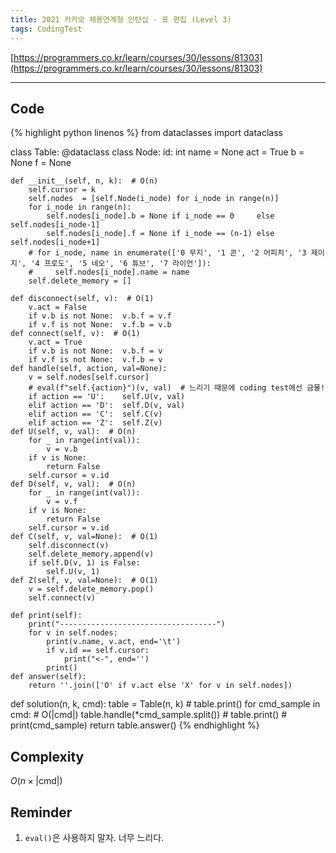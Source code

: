 ```yaml
---
title: 2021 카카오 채용연계형 인턴십 - 표 편집 (Level 3)
tags: CodingTest
---
```


[https://programmers.co.kr/learn/courses/30/lessons/81303](https://programmers.co.kr/learn/courses/30/lessons/81303)

<!--more-->
---

## Code
{% highlight python linenos %}
from dataclasses import dataclass

class Table:
    @dataclass
    class Node:
        id: int
        name = None
        act  = True
        b    = None
        f    = None

    def __init__(self, n, k):  # O(n)
        self.cursor = k
        self.nodes  = [self.Node(i_node) for i_node in range(n)]
        for i_node in range(n):
            self.nodes[i_node].b = None if i_node == 0     else self.nodes[i_node-1]
            self.nodes[i_node].f = None if i_node == (n-1) else self.nodes[i_node+1]
        # for i_node, name in enumerate(['0 무지', '1 콘', '2 어피치', '3 제이지', '4 프로도', '5 네오', '6 튜브', '7 라이언']):
        #     self.nodes[i_node].name = name
        self.delete_memory = []

    def disconnect(self, v):  # O(1)
        v.act = False
        if v.b is not None:  v.b.f = v.f
        if v.f is not None:  v.f.b = v.b
    def connect(self, v):  # O(1)
        v.act = True
        if v.b is not None:  v.b.f = v
        if v.f is not None:  v.f.b = v
    def handle(self, action, val=None):
        v = self.nodes[self.cursor]
        # eval(f"self.{action}")(v, val)  # 느리기 때문에 coding test에선 금물!
        if action == 'U':    self.U(v, val)
        elif action == 'D':  self.D(v, val)
        elif action == 'C':  self.C(v)
        elif action == 'Z':  self.Z(v)
    def U(self, v, val):  # O(n)
        for _ in range(int(val)):
            v = v.b
        if v is None:
            return False
        self.cursor = v.id
    def D(self, v, val):  # O(n)
        for _ in range(int(val)):
            v = v.f
        if v is None:
            return False
        self.cursor = v.id
    def C(self, v, val=None):  # O(1)
        self.disconnect(v)
        self.delete_memory.append(v)
        if self.D(v, 1) is False:
            self.U(v, 1)
    def Z(self, v, val=None):  # O(1)
        v = self.delete_memory.pop()
        self.connect(v)

    def print(self):
        print("-----------------------------------")
        for v in self.nodes:
            print(v.name, v.act, end='\t')
            if v.id == self.cursor:
                print("<-", end='')
            print()
    def answer(self):
        return ''.join(['O' if v.act else 'X' for v in self.nodes])

def solution(n, k, cmd):
    table = Table(n, k)
    # table.print()
    for cmd_sample in cmd:  # O(|cmd|)
        table.handle(*cmd_sample.split())
        # table.print()
        # print(cmd_sample)
    return table.answer()
{% endhighlight %}


## Complexity
$O(n \times |\text{cmd}|)$


## Reminder
1. `eval()`은 사용하지 말자. 너무 느리다.
